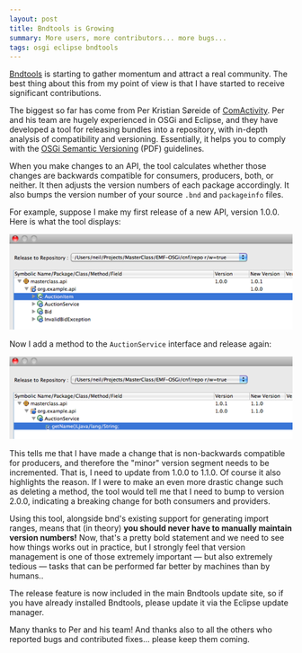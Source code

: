 ```yaml
---
layout: post
title: Bndtools is Growing
summary: More users, more contributors... more bugs...
tags: osgi eclipse bndtools
---
```


<a href="/bndtools_intro.html">Bndtools</a> is starting to gather momentum and attract a real community. The best thing about this from my point of view is that I have started to receive significant contributions.

The biggest so far has come from Per Kristian Søreide of <a href="http://comactivity.net/">ComActivity</a>. Per and his team are hugely experienced in OSGi and Eclipse, and they have developed a tool for releasing bundles into a repository, with in-depth analysis of compatibility and versioning. Essentially, it helps you to comply with the <a href="http://www.osgi.org/wiki/uploads/Links/SemanticVersioning.pdf">OSGi Semantic Versioning</a> (PDF) guidelines.

When you make changes to an API, the tool calculates whether those changes are backwards compatible for consumers, producers, both, or neither. It then adjusts the version numbers of each package accordingly. It also bumps the version number of your source `.bnd` and `packageinfo` files.

For example, suppose I make my first release of a new API, version 1.0.0. Here is what the tool displays:

![](/images/posts/bndtools-release-1.png)

Now I add a method to the `AuctionService` interface and release again:

![](/images/posts/bndtools-release-2.png)

This tells me that I have made a change that is non-backwards compatible for producers, and therefore the "minor" version segment needs to be incremented. That is, I need to update from 1.0.0 to 1.1.0. Of course it also highlights the reason. If I were to make an even more drastic change such as deleting a method, the tool would tell me that I need to bump to version 2.0.0, indicating a breaking change for both consumers and providers.

Using this tool, alongside bnd's existing support for generating import ranges, means that (in theory) **you should never have to manually maintain version numbers!** Now, that's a pretty bold statement and we need to see how things works out in practice, but I strongly feel that version management is one of those extremely important — but also extremely tedious — tasks that can be performed far better by machines than by humans..

The release feature is now included in the main Bndtools update site, so if you have already installed Bndtools, please update it via the Eclipse update manager.

Many thanks to Per and his team! And thanks also to all the others who reported bugs and contributed fixes... please keep them coming.
